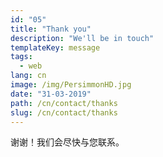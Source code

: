 ```yaml
---
id: "05"
title: "Thank you"
description: "We'll be in touch"
templateKey: message
tags:
  - web
lang: cn
image: /img/PersimmonHD.jpg
date: "31-03-2019"
path: /cn/contact/thanks
slug: /cn/contact/thanks
---
```


谢谢！我们会尽快与您联系。
